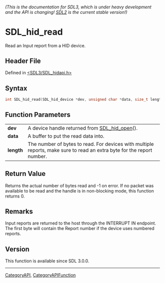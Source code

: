 ###### (This is the documentation for SDL3, which is under heavy development and the API is changing! [SDL2](https://wiki.libsdl.org/SDL2/) is the current stable version!)
# SDL_hid_read

Read an Input report from a HID device.

## Header File

Defined in [<SDL3/SDL_hidapi.h>](https://github.com/libsdl-org/SDL/blob/main/include/SDL3/SDL_hidapi.h)

## Syntax

```c
int SDL_hid_read(SDL_hid_device *dev, unsigned char *data, size_t length);

```

## Function Parameters

|                |                                                                                                                        |
| -------------- | ---------------------------------------------------------------------------------------------------------------------- |
| **dev**        | A device handle returned from [SDL_hid_open](SDL_hid_open)().                                                          |
| **data**       | A buffer to put the read data into.                                                                                    |
| **length**     | The number of bytes to read. For devices with multiple reports, make sure to read an extra byte for the report number. |

## Return Value

Returns the actual number of bytes read and -1 on error. If no packet was
available to be read and the handle is in non-blocking mode, this function
returns 0.

## Remarks

Input reports are returned to the host through the INTERRUPT IN endpoint.
The first byte will contain the Report number if the device uses numbered
reports.

## Version

This function is available since SDL 3.0.0.

----
[CategoryAPI](CategoryAPI), [CategoryAPIFunction](CategoryAPIFunction)

